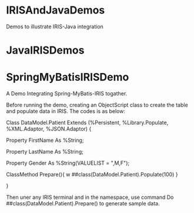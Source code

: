 # IRISAndJavaDemos
Demos to illustrate IRIS-Java integration


# JavaIRISDemos

# SpringMyBatisIRISDemo

A Demo Integrating Spring-MyBatis-IRIS togather.

Before running the demo, creating an ObjectScript class to create the table and populate data in IRIS. The codes is as below:

Class DataModel.Patient Extends (%Persistent, %Library.Populate, %XML.Adaptor, %JSON.Adaptor) {

Property FirstName As %String;

Property LastName As %String;

Property Gender As %String(VALUELIST = ",M,F");

ClassMethod Prepare(){ w ##class(DataModel.Patient).Populate(100) }

}

Then uner any IRIS terminal and in the namespace, use command
Do ##class(DataModel.Patient).Prepare() 
to generate sample data.
